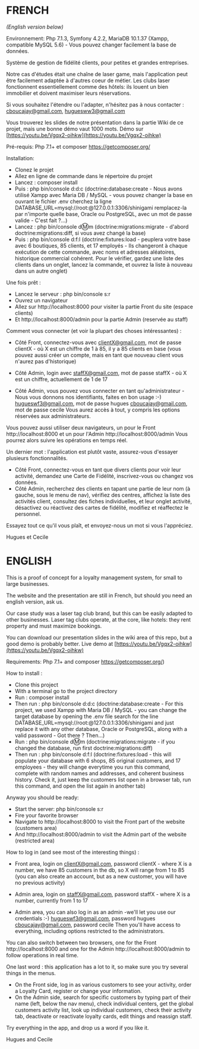 # FRENCH 
*(English version below)*

Environnement: Php 7.1.3, Symfony 4.2.2, MariaDB 10.1.37 (Xampp, compatible MySQL 5.6) - Vous pouvez changer facilement la base de données.

Système de gestion de fidélité clients, pour petites et grandes entreprises.

Notre cas d'études était une chaîne de laser game, mais l'application peut être facilement adaptée à d'autres coeur de métier.
Les clubs laser fonctionnent essentiellement comme des hôtels: ils louent un bien immobilier et doivent maximiser leurs réservations.

Si vous souhaitez l'étendre ou l'adapter, n'hésitez pas à nous contacter : cboucajay@gmail.com, huguesww3@gmail.com

Vous trouverez les slides de notre présentation dans la partie Wiki de ce projet, mais une bonne démo vaut 1000 mots.
Démo sur [https://youtu.be/Vgqx2-oihkw](https://youtu.be/Vgqx2-oihkw)

Pré-requis: Php 7.1+ et composer https://getcomposer.org/

Installation:
- Clonez le projet
- Allez en ligne de commande dans le répertoire du projet
- Lancez : composer install
- Puis : php bin/console d:d:c 
(doctrine:database:create - Nous avons utilisé Xampp avec Maria DB / MySQL - vous pouvez changer la base en ouvrant le fichier .env
cherchez la ligne DATABASE_URL=mysql://root:@127.0.0.1:3306/shinigami
remplacez-la par n'importe quelle base, Oracle ou PostgreSQL, avec un mot de passe valide - C'est fait ?...)
- Lancez : php bin/console d:m:m
(doctrine:migrations:migrate - d'abord doctrine:migrations:diff, si vous avez changé la base)
- Puis : php bin/console d:f:l
(doctrine:fixtures:load - peuplera votre base avec 6 boutiques, 85 clients, et 17 employés - Ils changeront à 
chaque exécution de cette commande, avec noms et adresses aléatoires, historique commercial cohérent.
Pour le vérifier, gardez une liste des clients dans un onglet, lancez la commande, et ouvrez la liste à nouveau dans un autre onglet)

Une fois prêt :
- Lancez le serveur : php bin/console s:r 
- Ouvrez un navigateur
- Allez sur http://localhost:8000 pour visiter la partie Front du site (espace clients)
- Et http://localhost:8000/admin pour la partie Admin (reservée au staff)

Comment vous connecter (et voir la plupart des choses intéressantes) :
- Côté Front, connectez-vous avec clientX@gmail.com, mot de passe clientX - où X est un chiffre de 1 à 85, il y a 85 clients en base
(vous pouvez aussi créer un compte, mais en tant que nouveau client vous n'aurez pas d'historique)
- Côté Admin, login avec staffX@gmail.com, mot de passe staffX - où X est un chiffre, actuellement de 1 de 17

- Côté Admin, vous pouvez vous connecter en tant qu'administrateur - Nous vous donnons nos identifiants, faites en bon usage :-)
hugueswf3@gmail.com, mot de passe hugues
cboucajay@gmail.com, mot de passe cecile
Vous aurez accès à tout, y compris les options réservées aux administrateurs.

Vous pouvez aussi utiliser deux navigateurs, un pour le Front http://localhost:8000 et un pour l'Admin http://localhost:8000/admin
Vous pourrez alors suivre les opérations en temps réel.

Un dernier mot : l'application est plutôt vaste, assurez-vous d'essayer plusieurs fonctionnalités.
- Côté Front, connectez-vous en tant que divers clients pour voir leur activité, demandez une Carte de Fidélité, inscrivez-vous ou changez vos données.
- Côté Admin, recherchez des clients en tapant une partie de leur nom (à gauche, sous le menu de nav), vérifiez des centres, affichez la liste des activités client, consultez des fiches individuelles, et leur onglet activité, désactivez ou réactivez des cartes de fidélité, modifiez et réaffectez le personnel.

Essayez tout ce qu'il vous plaît, et envoyez-nous un mot si vous l'appréciez.

Hugues et Cecile


# ENGLISH

This is a proof of concept for a loyalty management system, for small to large businesses.

The website and the presentation are still in French, but should you need an english version, ask us.

Our case study was a laser tag club brand, but this can be easily adapted to other businesses.
Laser tag clubs operate, at the core, like hotels: they rent property and must maximize bookings.

You can download our presentation slides in the wiki area of this repo, but a good demo is probably better.
Live demo at [https://youtu.be/Vgqx2-oihkw](https://youtu.be/Vgqx2-oihkw)

Requirements: Php 7.1+ and composer https://getcomposer.org/)

How to install :
- Clone this project
- With a terminal go to the project directory
- Run : composer install
- Then run : php bin/console d:d:c 
(doctrine:database:create - For this project, we used Xampp with Maria DB / MySQL - you can change the target database by opening the .env file
search for the line DATABASE_URL=mysql://root:@127.0.0.1:3306/shinigami
and just replace it with any other database, Oracle or PostgreSQL, along with a valid password - Got there ? Then...)
- Run : php bin/console d:m:m
(doctrine:migrations:migrate - if you changed the database, run first doctrine:migrations:diff)
- Then run : php bin/console d:f:l
(doctrine:fixtures:load - this will populate your database with 6 shops, 85 original customers, and 17 employees - they will change everytime you run this command, complete with random names and addresses, and coherent business history.
Check it, just keep the customers list open in a browser tab, run this command, and open the list again in another tab)

Anyway you should be ready:
- Start the server: php bin/console s:r 
- Fire your favorite browser
- Navigate to http://localhost:8000 to visit the Front part of the website (customers area)
- And http://localhost:8000/admin to visit the Admin part of the website (restricted area)

How to log in (and see most of the interesting things) :
- Front area, login on clientX@gmail.com, password clientX - where X is a number, we have 85 customers in the db, so X will range from 1 to 85
(you can also create an account, but as a new customer, you will have no previous activity)
- Admin area, login on staffX@gmail.com, password staffX - where X is a number, currently from 1 to 17

- Admin area, you can also log in as an admin -we'll let you use our credentials :-)
hugueswf3@gmail.com, password hugues
cboucajay@gmail.com, password cecile
Then you'll have access to everything, including options restricted to the administrators.

You can also switch between two browsers, one for the Front http://localhost:8000 and one for the Admin http://localhost:8000/admin to follow operations in real time.

One last word : this application has a lot to it, so make sure you try several things in the menus.
- On the Front side, log in as various customers to see your activity, order a Loyalty Card, register or change your information.
- On the Admin side, search for specific customers by typing part of their name (left, below the nav menu), check individual centers, get the global customers activity list, look up individual customers, check their activity tab, deactivate or reactivate loyalty cards, edit things and reassign staff.

Try everything in the app, and drop us a word if you like it.

Hugues and Cecile

